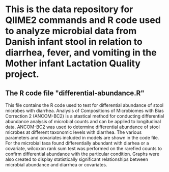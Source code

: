 # This is the data repository for QIIME2 commands and R code used to analyze microbial data from Danish infant stool in relation to diarrhea, fever, and vomiting in the Mother infant Lactation Quality project.  

## The R code file "differential-abundance.R"
This file contains the R code used to test for differential abundance of stool microbes with diarrhea. Analysis of Compositions of Microbiomes with Bias Correction 2 (ANCOM-BC2) is a stastical method for conducting differential abundance analysis of microbial counts and can be applied to longitudinal data. ANCOM-BC2 was used to determine differential abundance of stool microbes at different taxonomic levels with diarrhea. The various parameters and covariates included in models are shown in the code file. For the microbial taxa found differentially abundant with diarhea or a covariate, wilcoxon rank sum test was performed on the rarefied counts to confirm differential abundance with the particular condition. Graphs were also created to display statistically significant relationships between microbial abundance and diarrhea or covariates.   
 
